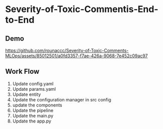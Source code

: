 # Severity-of-Toxic-Commentis-End-to-End

## Demo

https://github.com/rounaccc/Severity-of-Toxic-Comments-MLOps/assets/85012501/a0fd3357-f7ae-426a-9068-7e452c09ac97


## Work Flow
1. Update config.yaml
2. Update params.yaml
3. Update entity
4. Update the configuration manager in src config
5. update the components
6. Update the pipeline
7. Update the main.py
8. Update the app.py
